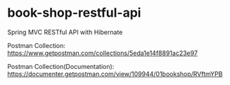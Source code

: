 # book-shop-restful-api
Spring MVC RESTful API with Hibernate 

Postman Collection:
https://www.getpostman.com/collections/5eda1e14f8891ac23e97

Postman Collection(Documentation):
https://documenter.getpostman.com/view/109944/01bookshop/RVftmYPB

